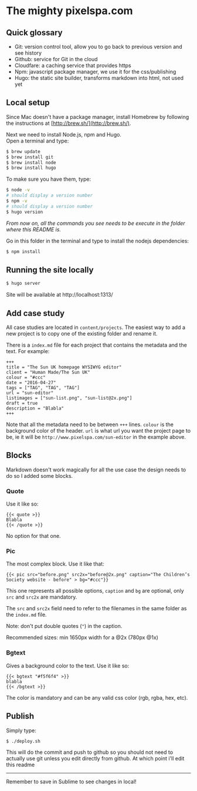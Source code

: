 # The mighty pixelspa.com

## Quick glossary
- Git: version control tool, allow you to go back to previous version and see history
- Github: service for Git in the cloud
- Cloudfare: a caching service that provides https
- Npm: javascript package manager, we use it for the css/publishing
- Hugo: the static site builder, transforms markdown into html, not used yet


## Local setup
Since Mac doesn't have a package manager, install Homebrew by following the instructions at [http://brew.sh/](http://brew.sh/).

Next we need to install Node.js, npm and Hugo.  
Open a terminal and type:

```bash
$ brew update
$ brew install git
$ brew install node
$ brew install hugo
```

To make sure you have them, type:

```bash
$ node -v
# should display a version number
$ npm -v
# should display a version number
$ hugo version
```

*From now on, all the commands you see needs to be execute in the folder where this README is.*

Go in this folder in the terminal and type to install the nodejs dependencies:

```bash
$ npm install
```

## Running the site locally
```bash
$ hugo server
```
Site will be available at http://localhost:1313/

## Add case study
All case studies are located in `content/projects`.
The easiest way to add a new project is to copy one of the existing folder and rename it.

There is a `index.md` file for each project that contains the metadata and the text. For example:

```
+++
title = "The Sun UK homepage WYSIWYG editor"
client = "Human Made/The Sun UK"
colour = "#ccc"
date = "2016-04-27"
tags = ["TAG", "TAG", "TAG"]
url = "sun-editor"
listimages = ["sun-list.png", "sun-list@2x.png"]
draft = true
description = "Blabla"
+++
```
Note that all the metadata need to be between `+++` lines.
`colour` is the background color of the header. `url` is what url you want the project page to be, ie it will be `http://www.pixelspa.com/sun-editor` in the example above.

## Blocks
Markdown doesn't work magically for all the use case the design needs to do so I added some blocks.

### Quote
Use it like so:
```
{{< quote >}}
Blabla
{{< /quote >}}
```
No option for that one.

### Pic
The most complex block. Use it like that:

```
{{< pic src="before.png" src2x="before@2x.png" caption="The Children’s Society website - before" > bg="#ccc"}}
```

This one represents all possible options, `caption` and `bg` are optional, only `src` and `src2x` are mandatory.

The `src` and `src2x` field need to refer to the filenames in the same folder as the `index.md` file.

Note: don't put double quotes (`"`) in the caption.

Recommended sizes: min 1650px width for a @2x (780px @1x)

### Bgtext
Gives a background color to the text. Use it like so:
```
{{< bgtext "#f5f6f4" >}}
blabla
{{< /bgtext >}}
```

The color is mandatory and can be any valid css color (rgb, rgba, hex, etc).

## Publish
Simply type:

```bash
$ ./deploy.sh
```

This will do the commit and push to github so you should not need to actually use git unless you edit directly from github. At which point i'll edit this readme

---

Remember to save in Sublime to see changes in local!
